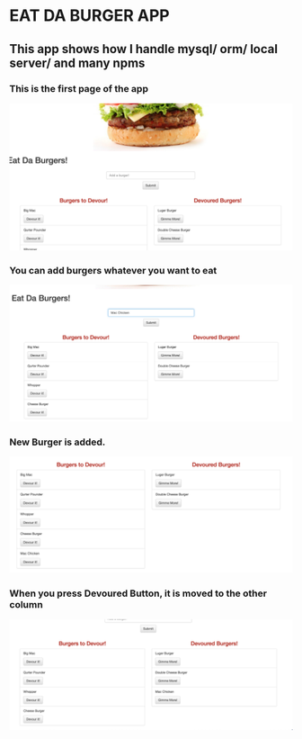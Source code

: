 # EAT DA BURGER APP
## This app shows how I handle mysql/ orm/ local server/ and many npms

### This is the first page of the app
![First Page](/public/assets/img/img1.png)

### You can add burgers whatever you want to eat
![Add New Burger](/public/assets/img/img2.png)

### New Burger is added.
![Added Burger](/public/assets/img/img3.png)

### When you press Devoured Button, it is moved to the other column
![Devoured Button](/public/assets/img/img4.png)